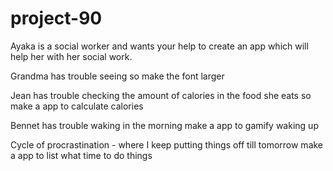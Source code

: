 # project-90

Ayaka is a social worker and wants your help to create an app which will help her with her social work.

Grandma has trouble seeing so make the font larger

Jean has trouble checking the amount of calories in the food she eats so make a app to calculate calories

Bennet has trouble waking in the morning make a app to gamify waking up

Cycle of procrastination - where I keep putting
things off till tomorrow make a app to list what time to do things
